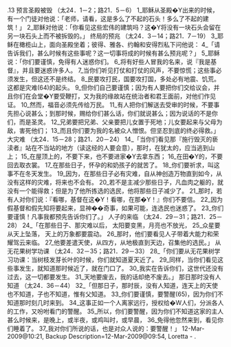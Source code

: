 .13 
预言圣殿被毁 
（太24．1－2；路21．5－6） 
1_耶稣从圣殿�Y出来的时候，有一个门徒对他说：「老师，请看，这是多么了不起的石头！多么了不起的建筑！」 2_耶稣对他说：「你看见这些宏伟的建筑吗？这�Y将没有一块石头会留在另一块石头上而不被拆毁的。」 
终局的预兆 
（太24．3－14；路21．7－19） 
3_耶稣在橄榄山上，面向圣殿坐着；彼得、雅各、约翰和安得烈私下问他说： 4_「请告诉我们，甚么时候有这些事呢？这一切事将成的时候有甚么预兆呢？」 5_耶稣说：「你们要谨慎，免得有人迷惑你们。 6_将有好些人冒我的名来，说『我是基督』，并且要迷惑许多人。 7_当你们听见打仗和打仗的风声，不要惊慌；这些事必须发生，但这还不是终结。 8_民要攻打民，国要攻打国，多处必有地震、饥荒。这都是灾难(64)的起头。 9_但你们自己要谨慎；因为有人要把你们交给议会，并且你们在会堂�Y要受鞭打，又为我的缘故站在统治者和君王面前，对他们作见证。 10_然而，福音必须先传给万民。 11_有人把你们解送去受审的时候，不要事先担心说甚么；到那时候，赐给你们甚么话，你们就说甚么；因为说话的不是你们，而是圣灵。 12_兄弟要把兄弟、父亲要把儿女置于死地；儿女要起来与父母为敌，害死他们； 13_而且你们要为我的名被众人憎恨。但坚忍到底的终必得救。」 
大灾难 
（太24．15－28；路21．20－24） 
14_「当你们看见那『施行毁灭的亵渎者』站在不当站的地方（读这经的人要会意），那时，在犹太的，应当逃到山上； 15_在屋顶上的，不要下来，也不要进家�Y去拿东西； 16_在田�Y的，不要回去取衣裳。 17_在那些日子，怀孕的和奶孩子的就苦了。 18_你们要祈求，叫这事不在冬天发生。 19_因为，在那些日子必有灾难，自从神创造万物直到如今，从没有这样的灾难，将来也不会有。 20_若不是主减少那些日子，凡血肉之躯的，就没有一个能得救；但是为了他所拣选的选民，他将那些日子减少了。 21_那时，若有人对你们说：『看哪，基督在这�Y！看哪，在那�Y！』你们不要信。 22_因为假基督和假先知将要起来，显神��奇事，如果可能，连选民也迷惑了。 23_你们要谨慎！凡事我都预先告诉你们了。」 
人子的来临 
（太24．29－31；路21．25－28） 
24_「在那些日子、那灾难以后， 
太阳要变黑，月亮也不放光， 
25_众星要从天上坠落， 
天上的万象都要震动。 
26_那时，他们要看见人子带着大能力和荣耀驾云来临。 27_他要差遣天使，从四方，从地极直到天边，召集他的选民。」 
从无花果树学功课 
（太24．32－35；路21．29－33） 
28_「你们要从无花果树学习功课：当树枝发芽长叶的时候，你们就知道夏天近了。 29_同样，当你们看见这些事发生，就知道那时候近了，就在门口了。 30_我实在告诉你们，这世代还没有过去，这一切都要发生。 31_天地要废去，我的话却绝不废去。」 
那日那时没有人知道 
（太24．36－44） 
32_「但那日子，那时辰，没有人知道，连天上的天使也不知道，子也不知道，惟有父知道。 33_你们要谨慎，要警醒(65)，因为你们不知道那时刻几时来到。 34_这事正如一个人离家远行，授权给�W人们，分派各人的工作，又吩咐看门的警醒。 35_所以，你们要警醒，因为你们不知道这家的主人甚么时候来，是晚上，或半夜，或鸡叫时，或早晨， 36_免得他忽然来到，看见你们睡着了。 37_我对你们所说的话，也是对众人说的：要警醒！」 
12-Mar-2009@10:21, Backup Description=12-Mar-2009@09:54, Loretta - 
.